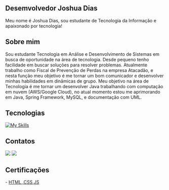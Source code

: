## Desemvolvedor Joshua Dias
Meu nome é Joshua Dias, sou estudante de Tecnologia da Informação e apaixonado por tecnologia!

## Sobre mim
Sou estudante Tecnologia em Análise e Desenvolvimento de Sistemas em busca de oportunidade na área de tecnologia. Desde pequeno tenho facilidade em buscar soluções para resolver problemas. Atualmente trabalho como Fiscal de Prevenção de Perdas na empresa Atacadão, e nesta função meu objetivo é me tornar um bom comunicador e desenvolver minhas habilidades em dinâmicas de grupo. Meu objetivo na área de Tecnologia é me tornar um desenvolver Java trabalhando com computação em nuvem (AWS/Google Cloud), no atual momento estou me aprimorando em Java, Spring Framework, MySQL, e documentação com UML.

## Tecnologias

[![My Skills](https://skillicons.dev/icons?i=java,spring,mysql,js,nodejs,react,git,azure,aws&perline=17)](https://skillicons.dev)

## Contatos
<div>
  <a href="www.linkedin.com/in/joshua-diasdev01112003"><img src = "https://img.shields.io/badge/LinkedIn-0077B5?style=for-the-badge&logo=linkedin&logoColor=white"></a>
  <a href="joshua.dbfdev@gmail.com"><img src= "https://img.shields.io/badge/Gmail-D14836?style=for-the-badge&logo=gmail&logoColor=white"></a>
</div>

## Certificações
<div>
 - <a href = https://certificados.programadorbr.com/certificado/DVWBJDBDF28HT30099>HTML,,CSS,JS</a>
</div>
